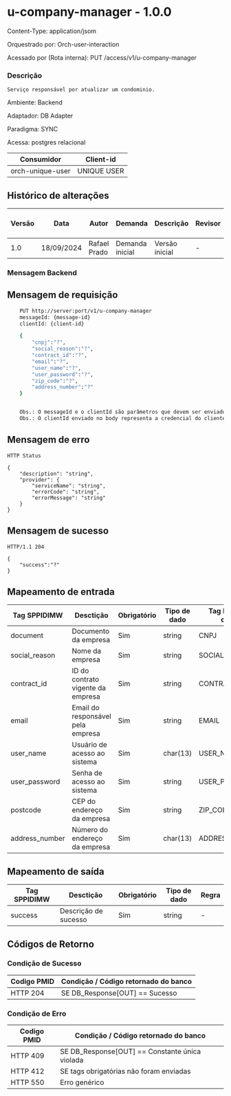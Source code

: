 # u-company-manager - 1.0.0

Content-Type: application/jsom

Orquestrado por: Orch-user-interaction

Acessado por (Rota interna): PUT /access/v1/u-company-manager

### Descrição
    Serviço responsável por atualizar um condominio.

Ambiente: Backend

Adaptador: DB Adapter

Paradigma: SYNC

Acessa: postgres relacional

|    Consumidor    |  Client-id  | 
|------------------|-------------|
| orch-unique-user | UNIQUE USER |

## Histórico de alterações
| Versão |    Data    |     Autor    |     Demanda     |    Descrição   | Revisor | Entrega em UAT |
|--------|------------|--------------|-----------------|----------------|---------|----------------|
| 1.0    | 18/09/2024 | Rafael Prado | Demanda inicial | Versão inicial | -       | -              |

### Mensagem Backend

## Mensagem de requisição

```bash
    PUT http://server:port/v1/u-company-manager
    messageId: {message-id}
    clientId: {client-id}

    {
        "cnpj":"?",
        "social_reason":"?",
        "contract_id":"?",
        "email":"?",
        "user_name":"?",
        "user_password":"?",
        "zip_code":"?",
        "address_number":"?"
    }


    Obs.: O messageId e o clientId são parâmetros que devem ser enviado no Header Http.
    Obs.: O clientId enviado no body representa a credencial do cliente.
```

## Mensagem de erro

```
HTTP Status

{
    "description": "string",
    "provider": {
        "serviceName": "string",
        "errorCode": "string",
        "errorMessage": "string"
    }
}
```

## Mensagem de sucesso

```
HTTP/1.1 204

{
    "success":"?"
}
```


## Mapeamento de entrada

|        Tag SPPIDIMW         |              Desctição             |     Obrigatório    |     Tipo de dado     |        Tag banco de dados       | Regra |
|-----------------------------|------------------------------------|--------------------|----------------------|---------------------------------|-------|
| document                    | Documento da empresa               | Sim                |  string              |  CNPJ                           | -     |
| social_reason               | Nome da empresa                    | Sim                |  string              |  SOCIAL_REASON                  | -     |
| contract_id                 | ID do contrato vigente da empresa  | Sim                |  string              |  CONTRACT_ID                    | -     |
| email                       | Email do responsável pela empresa  | Sim                |  string              |  EMAIL                          | -     |
| user_name                   | Usuário de acesso ao sistema       | Sim                |  char(13)            |  USER_NAME                      | -     |
| user_password               | Senha de acesso ao sistema         | Sim                |  string              |  USER_PASSWORD                  | -     |
| postcode                    | CEP do endereço da empresa         | Sim                |  string              |  ZIP_CODE                       | -     |
| address_number              | Número do endereço da empresa      | Sim                |  char(13)            |  ADDRESS_NUMBER                 | -     |



## Mapeamento de saída

|        Tag SPPIDIMW         |              Desctição             |     Obrigatório    |     Tipo de dado     |  Regra |
|-----------------------------|------------------------------------|--------------------|----------------------|--------|
| success                     | Descrição de sucesso               | Sim                |  string              |  -     |




## Códigos de Retorno
### Condição de Sucesso

| Codigo PMID | Condição / Código retornado do banco  |
|-------------|---------------------------------------|
| HTTP 204	  | SE DB_Response[OUT] == Sucesso        |

### Condição de Erro

| Codigo PMID |         Condição / Código retornado do banco          |
|-------------|-------------------------------------------------------|
| HTTP 409	  | SE DB_Response[OUT] == Constante única violada        |
| HTTP 412	  | SE tags obrigatórias não foram enviadas               |
| HTTP 550	  | Erro genérico                                         |


